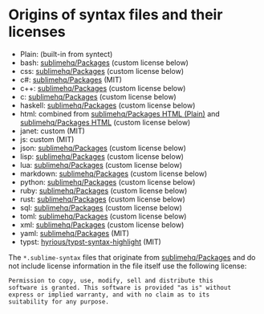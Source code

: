 # Origins of syntax files and their licenses

* Plain: (built-in from syntect)
* bash: [sublimehq/Packages](https://github.com/sublimehq/Packages/blob/759d6eed9b4beed87e602a23303a121c3a6c2fb3/ShellScript/Bash.sublime-syntax) (custom license below)
* css: [sublimehq/Packages](https://github.com/sublimehq/Packages/blob/master/CSS/CSS.sublime-syntax) (custom license below)
* c#: [sublimehq/Packages](https://github.com/sublimehq/Packages/blob/master/C%23/C%23.sublime-syntax) (MIT)
* c++: [sublimehq/Packages](https://github.com/sublimehq/Packages/blob/master/C%2B%2B/C%2B%2B.sublime-syntax) (custom license below)
* c: [sublimehq/Packages](https://github.com/sublimehq/Packages/blob/master/C%2B%2B/C.sublime-syntax) (custom license below)
* haskell: [sublimehq/Packages](https://github.com/sublimehq/Packages/blob/master/Haskell/Haskell.sublime-syntax) (custom license below)
* html: combined from [sublimehq/Packages HTML (Plain)](https://github.com/sublimehq/Packages/blob/master/HTML/HTML%20%28Plain%29.sublime-syntax) and [sublimehq/Packages HTML](https://github.com/sublimehq/Packages/blob/master/HTML/HTML.sublime-syntax) (custom license below)
* janet: custom (MIT)
* js: custom (MIT)
* json: [sublimehq/Packages](https://github.com/sublimehq/Packages/blob/master/JSON/JSON.sublime-syntax) (custom license below)
* lisp: [sublimehq/Packages](https://github.com/sublimehq/Packages/blob/master/Lisp/Lisp.sublime-syntax) (custom license below)
* lua: [sublimehq/Packages](https://github.com/sublimehq/Packages/blob/master/Lua/Lua.sublime-syntax) (custom license below)
* markdown: [sublimehq/Packages](https://github.com/sublimehq/Packages/blob/master/Markdown/Markdown.sublime-syntax) (custom license below)
* python: [sublimehq/Packages](https://github.com/sublimehq/Packages/blob/master/Python/Python.sublime-syntax) (custom license below)
* ruby: [sublimehq/Packages](https://github.com/sublimehq/Packages/blob/master/Ruby/Ruby.sublime-syntax) (custom license below)
* rust: [sublimehq/Packages](https://github.com/sublimehq/Packages/blob/master/Rust/Rust.sublime-syntax) (custom license below)
* sql: [sublimehq/Packages](https://github.com/sublimehq/Packages/blob/master/SQL/SQL%20%28basic%29.sublime-syntax) (custom license below)
* toml: [sublimehq/Packages](https://github.com/sublimehq/Packages/blob/master/TOML/TOML.sublime-syntax) (custom license below)
* xml: [sublimehq/Packages](https://github.com/sublimehq/Packages/blob/master/XML/XML.sublime-syntax) (custom license below)
* yaml: [sublimehq/Packages](https://github.com/sublimehq/Packages/blob/master/YAML/YAML.sublime-syntax) (MIT)
* typst: [hyrious/typst-syntax-highlight](https://github.com/hyrious/typst-syntax-highlight/blob/main/Typst.sublime-syntax) (MIT)

The `*.sublime-syntax` files that originate from [sublimehq/Packages](https://github.com/sublimehq/Packages) and do not include license information in the file itself use the following license:

    Permission to copy, use, modify, sell and distribute this
    software is granted. This software is provided "as is" without
    express or implied warranty, and with no claim as to its
    suitability for any purpose.

